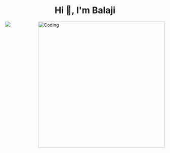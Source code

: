 <h1 align="center">Hi 👋, I'm Balaji</h1>
<img src="https://user-images.githubusercontent.com/82140495/192852374-0c98a0ae-64e8-480d-8ef6-35aaf55f677f.png" align="center"/>
<img align="right" alt="Coding" width="400" src="https://user-images.githubusercontent.com/82140495/192852374-0c98a0ae-64e8-480d-8ef6-35aaf55f677f.png">
